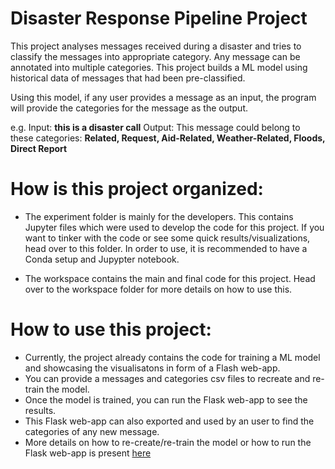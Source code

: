 # Disaster Response Pipeline Project
This project analyses messages received during a disaster and tries to classify the messages into appropriate category. Any message can be annotated into multiple categories. This project builds a ML model using historical data of messages that had been pre-classified. 

Using this model, if any user provides a message as an input, the program will provide the categories for the message as the output.

e.g. Input: **this is a disaster call**
Output: This message could belong to these categories: **Related, Request, Aid-Related, Weather-Related, Floods, Direct Report**

# How is this project organized:
- The experiment folder is mainly for the developers. This contains Jupyter files which were used to develop the code for this project. If you want to tinker with the code or see some quick results/visualizations, head over to this folder. In order to use, it is recommended to have a Conda setup and Jupypter notebook.

- The workspace contains the main and final code for this project. Head over to the workspace folder for more details on how to use this.

# How to use this project:
- Currently, the project already contains the code for training a ML model and showcasing the visualisatons in form of a Flash web-app.
- You can provide a messages and categories csv files to recreate and re-train the model.
- Once the model is trained, you can run the Flask web-app to see the results.
- This Flask web-app can also exported and used by an user to find the categories of any new message.
- More details on how to re-create/re-train the model or how to run the Flask web-app is present [here](https://github.com/pritishmishra/disaster_response_pipeline/blob/master/workspace/README.md)
